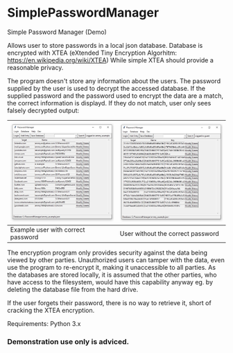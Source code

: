 # SimplePasswordManager
Simple Password Manager (Demo)

Allows user to store passwords in a local json database.
Database is encrypted with XTEA (eXtended Tiny Encryption Algorhitm: https://en.wikipedia.org/wiki/XTEA)
While simple XTEA should provide a reasonable privacy.

The program doesn't store any information about the users. The password supplied by the user is used to decrypt the accessed database.
If the supplied password and the password used to encrypt the data are a match, the correct information is displayd. If they do not match,
user only sees falsely decrypted output:


| ![Screenshot1](/screenshots/Emmy_example.jpg) | ![Screenshot2](/screenshots/quest.jpg)                |
|---------------------------------------------- | ----------------------------------------------------- |
|Example user with correct password             | User without the correct password                     |  

The encryption program only provides security against the data being viewed by other parties. Unauthorized users can tamper with the data,
even use the program to re-encrypt it, making it unaccessible to all parties. As the databases are stored locally, it is assumed that the other parties, who have access to the filesystem, would have this capability anyway eg. by deleting the database file from the hard drive. 

If the user forgets their password, there is no way to retrieve it, short of cracking the XTEA encryption.

Requirements:
Python 3.x

### Demonstration use only is adviced.



